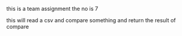 this is a team assignment the no is 7

this will read a csv and compare something and return the result of compare
